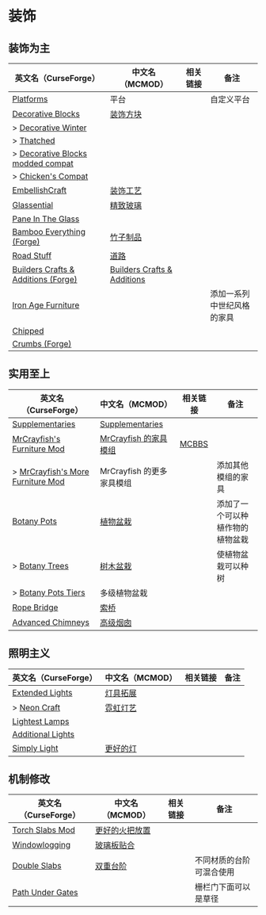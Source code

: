 # 装饰

## 装饰为主

| 英文名（CurseForge）                                                                                              | 中文名（MCMOD）                                                     | 相关链接 | 备注                       |
| ----------------------------------------------------------------------------------------------------------------- | ------------------------------------------------------------------- | -------- | -------------------------- |
| [Platforms](https://www.curseforge.com/minecraft/mc-mods/platforms)                                               | 平台                                                                |          | 自定义平台                 |
| [Decorative Blocks](https://www.curseforge.com/minecraft/mc-mods/decorative-blocks)                               | [装饰方块](https://www.mcmod.cn/class/2900.html)                    |          |                            |
| > [Decorative Winter](https://www.curseforge.com/minecraft/mc-mods/decorative-winter)                             |                                                                     |          |                            |
| > [Thatched](https://www.curseforge.com/minecraft/mc-mods/thatched)                                               |                                                                     |          |                            |
| > [Decorative Blocks modded compat](https://www.curseforge.com/minecraft/mc-mods/decorative-blocks-modded-compat) |                                                                     |          |                            |
| > [Chicken's Compat](https://www.curseforge.com/minecraft/mc-mods/chickens-compat)                                |                                                                     |          |                            |
| [EmbellishCraft](https://www.curseforge.com/minecraft/mc-mods/embellishcraft)                                     | [装饰工艺](https://www.mcmod.cn/class/3001.html)                    |          |                            |
| [Glassential](https://www.curseforge.com/minecraft/mc-mods/glassential)                                           | [精致玻璃](https://www.mcmod.cn/class/1769.html)                    |          |                            |
| [Pane In The Glass](https://www.curseforge.com/minecraft/mc-mods/pane-in-the-glass)                               |                                                                     |          |                            |
| [Bamboo Everything (Forge)](https://www.curseforge.com/minecraft/mc-mods/bamboo-everything-forge)                 | [竹子制品](https://www.mcmod.cn/class/1819.html)                    |          |                            |
| [Road Stuff](https://www.curseforge.com/minecraft/mc-mods/road-stuff)                                             | [道路](https://www.mcmod.cn/class/1418.html)                        |          |                            |
| [Builders Crafts & Additions (Forge)](https://www.curseforge.com/minecraft/mc-mods/buildersaddition)              | [Builders Crafts & Additions](https://www.mcmod.cn/class/3664.html) |          |                            |
| [Iron Age Furniture](https://www.curseforge.com/minecraft/mc-mods/ironagefurniture)                               |                                                                     |          | 添加一系列中世纪风格的家具 |
| [Chipped](https://www.curseforge.com/minecraft/mc-mods/chipped)                                                   |                                                                     |          |                            |
| [Crumbs (Forge)](https://www.curseforge.com/minecraft/mc-mods/crumbs)                                             |                                                                     |          |                            |

## 实用至上

| 英文名（CurseForge）                                                                                            | 中文名（MCMOD）                                              | 相关链接                                              | 备注                             |
| --------------------------------------------------------------------------------------------------------------- | ------------------------------------------------------------ | ----------------------------------------------------- | -------------------------------- |
| [Supplementaries](https://www.curseforge.com/minecraft/mc-mods/supplementaries)                                 | [Supplementaries](https://www.mcmod.cn/class/3555.html)      |                                                       |                                  |
| [MrCrayfish's Furniture Mod](https://www.curseforge.com/minecraft/mc-mods/mrcrayfish-furniture-mod)             | [MrCrayfish 的家具模组](https://www.mcmod.cn/class/263.html) | [MCBBS](https://www.mcbbs.net/thread-321693-1-1.html) |                                  |
| > [MrCrayfish's More Furniture Mod](https://www.curseforge.com/minecraft/mc-mods/mrcrayfish-more-furniture-mod) | MrCrayfish 的更多家具模组                                    |                                                       | 添加其他模组的家具               |
| [Botany Pots](https://www.curseforge.com/minecraft/mc-mods/botany-pots)                                         | [植物盆栽](https://www.mcmod.cn/class/3499.html)             |                                                       | 添加了一个可以种植作物的植物盆栽 |
| > [Botany Trees](https://www.curseforge.com/minecraft/mc-mods/botany-trees)                                     | [树木盆栽](https://www.mcmod.cn/class/3491.html)             |                                                       | 使植物盆栽可以种树               |
| > [Botany Pots Tiers](https://www.curseforge.com/minecraft/mc-mods/botany-pots-tiers)                           | 多级植物盆栽                                                 |                                                       |                                  |
| [Rope Bridge](https://www.curseforge.com/minecraft/mc-mods/rope-bridge)                                         | [索桥](https://www.mcmod.cn/class/1609.html)                 |                                                       |                                  |
| [Advanced Chimneys](https://www.curseforge.com/minecraft/mc-mods/advanced-chimneys)                             | [高级烟囱](https://www.mcmod.cn/class/1437.html)             |                                                       |                                  |

## 照明主义

| 英文名（CurseForge）                                                                | 中文名（MCMOD）                                  | 相关链接 | 备注 |
| ----------------------------------------------------------------------------------- | ------------------------------------------------ | -------- | ---- |
| [Extended Lights](https://www.curseforge.com/minecraft/mc-mods/extended-lights-mod) | [灯具拓展](https://www.mcmod.cn/class/2868.html) |          |      |
| > [Neon Craft](https://www.curseforge.com/minecraft/mc-mods/neon-craft-mod)         | [霓虹灯艺](https://www.mcmod.cn/class/2876.html) |          |      |
| [Lightest Lamps](https://www.curseforge.com/minecraft/mc-mods/lightest-lamps)       |                                                  |          |      |
| [Additional Lights](https://www.curseforge.com/minecraft/mc-mods/additional-lights) |                                                  |          |      |
| [Simply Light](https://www.curseforge.com/minecraft/mc-mods/simply-light)           | [更好的灯](https://www.mcmod.cn/class/2318.html) |          |      |

## 机制修改

| 英文名（CurseForge）                                                              | 中文名（MCMOD）                                        | 相关链接 | 备注                     |
| --------------------------------------------------------------------------------- | ------------------------------------------------------ | -------- | ------------------------ |
| [Torch Slabs Mod](https://www.curseforge.com/minecraft/mc-mods/torchslabs-mod)    | [更好的火把放置](https://www.mcmod.cn/class/2579.html) |          |                          |
| [Windowlogging](https://www.curseforge.com/minecraft/mc-mods/windowlogging)       | [玻璃板贴合](https://www.mcmod.cn/class/3354.html)     |          |                          |
| [Double Slabs](https://www.curseforge.com/minecraft/mc-mods/double-slabs)         | [双重台阶](https://www.mcmod.cn/class/3328.html)       |          | 不同材质的台阶可混合使用 |
| [Path Under Gates](https://www.curseforge.com/minecraft/mc-mods/path-under-gates) |                                                        |          | 栅栏门下面可以是草径     |
